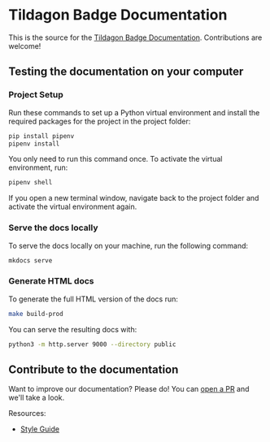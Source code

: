 # Tildagon Badge Documentation

This is the source for the [Tildagon Badge Documentation](https://tildagon.badge.emfcamp.org/).
Contributions are welcome!

## Testing the documentation on your computer

### Project Setup

Run these commands to set up a Python virtual environment and install the required packages for the project in the project folder:

```sh
pip install pipenv
pipenv install
```

You only need to run this command once.
To activate the virtual environment, run:

```sh
pipenv shell
```

If you open a new terminal window, navigate back to the project folder and activate the virtual environment again.

### Serve the docs locally

To serve the docs locally on your machine, run the following command:

```sh
mkdocs serve
```

### Generate HTML docs

To generate the full HTML version of the docs run:

```sh
make build-prod
```

You can serve the resulting docs with:

```sh
python3 -m http.server 9000 --directory public
```

## Contribute to the documentation

Want to improve our documentation? Please do! You can [open a PR](https://docs.github.com/en/desktop/working-with-your-remote-repository-on-github-or-github-enterprise/creating-an-issue-or-pull-request-from-github-desktop) and we'll take a look.

Resources:

- [Style Guide](https://www.emfcamp.org/about/branding)